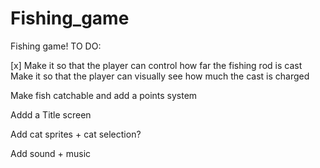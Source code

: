 # Fishing_game
Fishing game!
TO DO:

[x] Make it so that the player can control how far the fishing rod is cast 
Make it so that the player can visually see how much the cast is charged

Make fish catchable and add a points system

Addd a Title screen

Add cat sprites + cat selection?

Add sound + music

